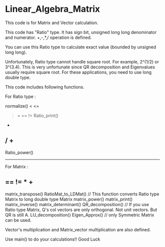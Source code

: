 # Linear_Algebra_Matrix
 


This code is for Matrix and Vector calculation.

This code has "Ratio" type. It has sign bit, unsigned long long denominator and numerator.
+,-,*,/ operation is defined.

You can use this Ratio type to calculate exact value (bounded by unsigned long long).

Unfortunately, Ratio type cannot handle square root. For example, 2^(1/2) or 3^(3.4).
This is very unfortunate since QR decomposition and Eigenvalues usually require square root.
For these applications, you need to use long double type.



This code includes following functions.

For Ratio type :

normalize()
<
<=
>
>=
==
!=
Ratio_print()
*
/
+
-
Ratio_power()

-----------------------

For Matrix : 

==
!=
*
+
-
matrix_transpose()
RatioMat_to_LDMat()      // This function converts Ratio type Matrix to long double type Matrix
matrix_power()
matrix_print()
matrix_inverse()
matrix_determinant()
QR_decomposition()       // If you use Ratio type Matrix, Q's col vectors are only orthogonal. Not unit vectors. But QR is still A.
LU_decomposition()
Eigen_Approx()           // only Symmetric Matrix can be used.



Vector's multiplication and Matrix_vector multiplication are also defined.

Use main() to do your calculations!!
Good Luck
